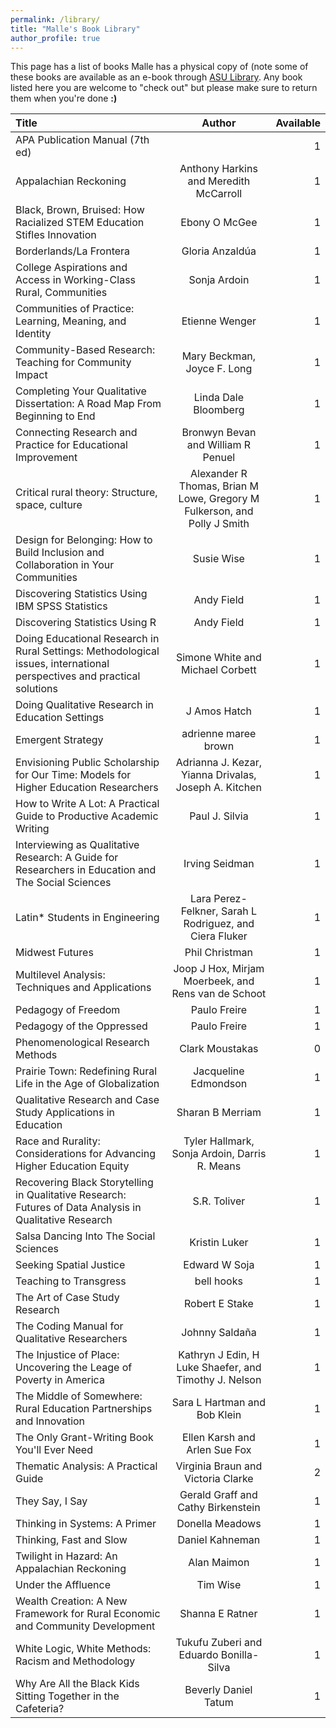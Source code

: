 ```yaml
---
permalink: /library/
title: "Malle's Book Library"
author_profile: true
---
```

This page has a list of books Malle has a physical copy of (note some of these books are available as an e-book through [ASU Library](https://lib.asu.edu/). Any book listed here you are welcome to "check out" but please make sure to return them when you're done **:)**

| Title | Author | Available |
|:--------|:-------:|--------:|
|APA Publication Manual (7th ed)||1|
|Appalachian Reckoning|Anthony Harkins and Meredith McCarroll|1|
|Black, Brown, Bruised: How Racialized STEM Education Stifles Innovation|Ebony O McGee|1|
|Borderlands/La Frontera|Gloria Anzaldúa|1|
|College Aspirations and Access in Working-Class Rural, Communities|Sonja Ardoin|1|
|Communities of Practice: Learning, Meaning, and Identity|Etienne Wenger|1|
|Community-Based Research: Teaching for Community Impact|Mary Beckman, Joyce F. Long|1|
|Completing Your Qualitative Dissertation: A Road Map From Beginning to End|Linda Dale Bloomberg|1|
|Connecting Research and Practice for Educational Improvement|Bronwyn Bevan and William R Penuel|1|
|Critical rural theory: Structure, space, culture|Alexander R Thomas, Brian M Lowe, Gregory M Fulkerson, and Polly J Smith|1|
|Design for Belonging: How to Build Inclusion and Collaboration in Your Communities|Susie Wise|1|
|Discovering Statistics Using IBM SPSS Statistics|Andy Field|1|
|Discovering Statistics Using R|Andy Field|1|
|Doing Educational Research in Rural Settings: Methodological issues, international perspectives and practical solutions|Simone White and Michael Corbett|1|
|Doing Qualitative Research in Education Settings|J Amos Hatch|1|
|Emergent Strategy|adrienne maree brown|1|
|Envisioning Public Scholarship for Our Time: Models for Higher Education Researchers|Adrianna J. Kezar, Yianna Drivalas, Joseph A. Kitchen|1|
|How to Write A Lot: A Practical Guide to Productive Academic Writing|Paul J. Silvia|1|
|Interviewing as Qualitative Research: A Guide for Researchers in Education and The Social Sciences|Irving Seidman|1|
|Latin* Students in Engineering|Lara Perez-Felkner, Sarah L Rodriguez, and Ciera Fluker|1|
|Midwest Futures|Phil Christman|1|
|Multilevel Analysis: Techniques and Applications|Joop J Hox, Mirjam Moerbeek, and Rens van de Schoot|1|
|Pedagogy of Freedom|Paulo Freire|1|
|Pedagogy of the Oppressed|Paulo Freire|1|
|Phenomenological Research Methods|Clark Moustakas|0|
|Prairie Town: Redefining Rural Life in the Age of Globalization|Jacqueline Edmondson|1|
|Qualitative Research and Case Study Applications in Education|Sharan B Merriam|1|
|Race and Rurality: Considerations for Advancing Higher Education Equity|Tyler Hallmark, Sonja Ardoin, Darris R. Means|1|
|Recovering Black Storytelling in Qualitative Research: Futures of Data Analysis in Qualitative Research|S.R. Toliver|1|
|Salsa Dancing Into The Social Sciences|Kristin Luker|1|
|Seeking Spatial Justice|Edward W Soja|1|
|Teaching to Transgress|bell hooks|1|
|The Art of Case Study Research|Robert E Stake|1|
|The Coding Manual for Qualitative Researchers|Johnny Saldaña|1|
|The Injustice of Place: Uncovering the Leage of Poverty in America|Kathryn J Edin, H Luke Shaefer, and Timothy J. Nelson|1|
|The Middle of Somewhere: Rural Education Partnerships and Innovation|Sara L Hartman and Bob Klein|1|
|The Only Grant-Writing Book You'll Ever Need|Ellen Karsh and Arlen Sue Fox|1|
|Thematic Analysis: A Practical Guide|Virginia Braun and Victoria Clarke|2|
|They Say, I Say|Gerald Graff and Cathy Birkenstein|1|
|Thinking in Systems: A Primer|Donella Meadows|1|
|Thinking, Fast and Slow|Daniel Kahneman|1|
|Twilight in Hazard: An Appalachian Reckoning|Alan Maimon|1|
|Under the Affluence|Tim Wise|1|
|Wealth Creation: A New Framework for Rural Economic and Community Development|Shanna E Ratner|1|
|White Logic, White Methods: Racism and Methodology|Tukufu Zuberi and Eduardo Bonilla-Silva|1|
|Why Are All the Black Kids Sitting Together in the Cafeteria?|Beverly Daniel Tatum|1|
